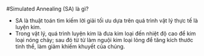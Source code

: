 #Simulated Annealing (SA) là gì?
- SA là thuật toán tìm kiếm lời giải tối ưu dựa trên quá trình vật lý thực tế là luyện kim. 
- Trong vật lý, quá trình luyện kim là đưa kim loại đến nhiệt độ cao để kim loại nóng chảy; sau đó từ từ làm nguội kim loại lỏng để tăng kích thước tinh thể, làm giảm khiếm khuyết của chúng.
